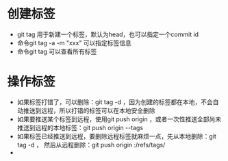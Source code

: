 # 创建标签
+ git tag <tag-name>用于新建一个标签，默认为head，也可以指定一个commit id
+ 命令git tag -a <tag-name> -m "xxx" 可以指定标签信息
+ 命令git tag 可以查看所有标签

# 操作标签
+ 如果标签打错了，可以删除：git tag -d <tag-name>，因为创建的标签都在本地，不会自动推送到远程，所以打错的标签可以在本地安全删除
+ 如果要推送某个标签到远程，使用git push origin <tag-name>，或者一次性推送全部尚未推送到远程的本地标签：git push origin --tags
+ 如果标签已经推送到远程，要删除远程标签就麻烦一点，先从本地删除：git tag -d <tag-name>， 然后从远程删除：git push origin :/refs/tags/<tag-name>
+ 
